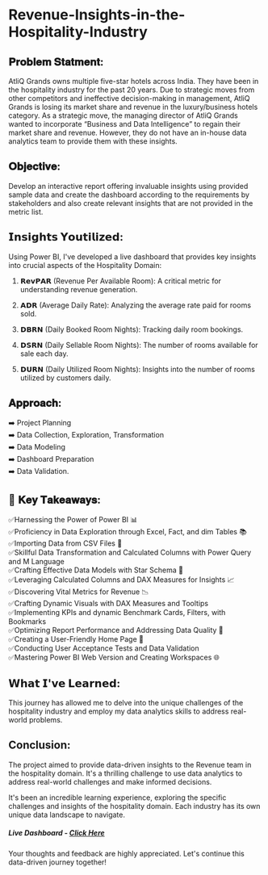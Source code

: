 # Revenue-Insights-in-the-Hospitality-Industry

## 𝐏𝐫𝐨𝐛𝐥𝐞𝐦 𝐒𝐭𝐚𝐭𝐦𝐞𝐧𝐭:
AtliQ Grands owns multiple five-star hotels across India. They have been in the hospitality industry for the past 20 years. Due to strategic moves from other competitors and ineffective decision-making in management, AtliQ Grands is losing its market share and revenue in the luxury/business hotels category. As a strategic move, the managing director of AtliQ Grands wanted to incorporate “Business and Data Intelligence” to regain their market share and revenue. However, they do not have an in-house data analytics team to provide them with these insights.

## 𝐎𝐛𝐣𝐞𝐜𝐭𝐢𝐯𝐞:
Develop an interactive report offering invaluable insights using provided sample data and create the dashboard according to the requirements by stakeholders and also create relevant insights that are not provided in the metric list.

## 𝗜𝗻𝘀𝗶𝗴𝗵𝘁𝘀 𝗬𝗼𝘂𝘁𝗶𝗹𝗶𝘇𝗲𝗱: 
Using Power BI, I've developed a live dashboard that provides key insights into crucial aspects of the Hospitality Domain:

1. 𝗥𝗲𝘃𝗣𝗔𝗥 (Revenue Per Available Room): A critical metric for understanding revenue generation.

2. 𝗔𝗗𝗥 (Average Daily Rate): Analyzing the average rate paid for rooms sold.

3. 𝗗𝗕𝗥𝗡 (Daily Booked Room Nights): Tracking daily room bookings.

4. 𝗗𝗦𝗥𝗡 (Daily Sellable Room Nights): The number of rooms available for sale each day.

5. 𝗗𝗨𝗥𝗡 (Daily Utilized Room Nights): Insights into the number of rooms utilized by customers daily.

## 𝐀𝐩𝐩𝐫𝐨𝐚𝐜𝐡:
➡️ Project Planning    
➡️ Data Collection, Exploration, Transformation   
➡️ Data Modeling    
➡️ Dashboard Preparation  
➡️ Data Validation.

## 🔑 𝐊𝐞𝐲 𝐓𝐚𝐤𝐞𝐚𝐰𝐚𝐲𝐬:
✅Harnessing the Power of Power BI 📊  
✅Proficiency in Data Exploration through Excel, Fact, and dim Tables 📚  
✅Importing Data from CSV Files 📂  
✅Skillful Data Transformation and Calculated Columns with Power Query and M Language  
✅Crafting Effective Data Models with Star Schema 🌟  
✅Leveraging Calculated Columns and DAX Measures for Insights 📈  
✅Discovering Vital Metrics for Revenue 📉  
✅Crafting Dynamic Visuals with DAX Measures and Tooltips  
✅Implementing KPIs and dynamic Benchmark Cards, Filters, with Bookmarks  
✅Optimizing Report Performance and Addressing Data Quality 🚀  
✅Creating a User-Friendly Home Page 🔗  
✅Conducting User Acceptance Tests and Data Validation  
✅Mastering Power BI Web Version and Creating Workspaces 🌐   

## 𝗪𝗵𝗮𝘁 𝗜'𝘃𝗲 𝗟𝗲𝗮𝗿𝗻𝗲𝗱: 
This journey has allowed me to delve into the unique challenges of the hospitality industry and employ my data analytics skills to address real-world problems.

## Conclusion: 
The project aimed to provide data-driven insights to the Revenue team in the hospitality domain. It's a thrilling challenge to use data analytics to address real-world challenges and make informed decisions.

It's been an incredible learning experience, exploring the specific challenges and insights of the hospitality domain. Each industry has its own unique data landscape to navigate.

##### Live Dashboard - [Click Here](https://app.powerbi.com/view?r=eyJrIjoiMmViZjJiNGQtNTgyNC00M2E4LWJmZTEtNWY1ODAyMzA0MmExIiwidCI6ImM2ZTU0OWIzLTVmNDUtNDAzMi1hYWU5LWQ0MjQ0ZGM1YjJjNCJ9)

Your thoughts and feedback are highly appreciated. Let's continue this data-driven journey together!
